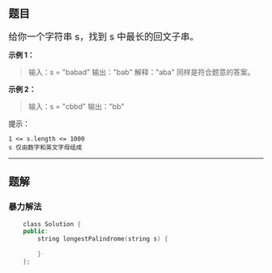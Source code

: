 ## 题目

<font size=4>给你一个字符串 s，找到 s 中最长的回文子串。</font>

**示例 1：**
>输入：s = "babad"
   输出："bab"
   解释："aba" 同样是符合题意的答案。

**示例 2：**
>输入：s = "cbbd"
   输出："bb"

提示：

    1 <= s.length <= 1000
    s 仅由数字和英文字母组成

--- 

## 题解

### 暴力解法

```c++
	class Solution {
	public:
	    string longestPalindrome(string s) {
			
	    }
	};
```
